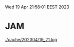 Wed 19 Apr 21:58:01 EEST 2023
# JAM
<a href='./cache/202304/19_21.log'>./cache/202304/19_21.log</a>
